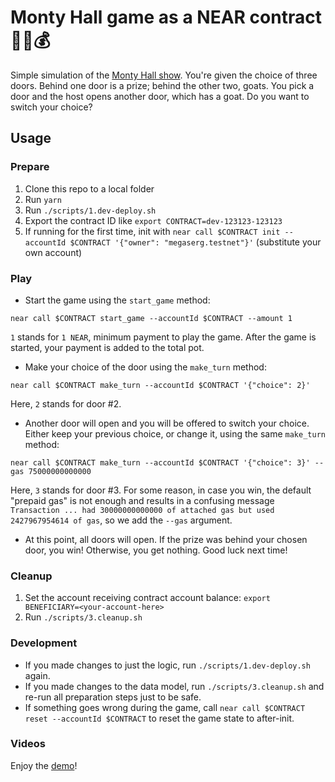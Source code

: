 # Monty Hall game as a NEAR contract 🚪🐐💰

Simple simulation of the [Monty Hall show](https://en.wikipedia.org/wiki/Monty_Hall_problem). You're given the choice of three doors. Behind one door is a prize; behind the other two, goats. You pick a door and the host opens another door, which has a goat. Do you want to switch your choice?
## Usage

### Prepare

1. Clone this repo to a local folder
1. Run `yarn`
1. Run `./scripts/1.dev-deploy.sh`
1. Export the contract ID like `export CONTRACT=dev-123123-123123`
1. If running for the first time, init with `near call $CONTRACT init --accountId $CONTRACT '{"owner": "megaserg.testnet"}'` (substitute your own account)

### Play
- Start the game using the `start_game` method:
```
near call $CONTRACT start_game --accountId $CONTRACT --amount 1
```
`1` stands for `1 NEAR`, minimum payment to play the game. After the game is started, your payment is added to the total pot.
- Make your choice of the door using the `make_turn` method:
```
near call $CONTRACT make_turn --accountId $CONTRACT '{"choice": 2}'
```
Here, `2` stands for door #2.
- Another door will open and you will be offered to switch your choice. Either keep your previous choice, or change it, using the same `make_turn` method:
```
near call $CONTRACT make_turn --accountId $CONTRACT '{"choice": 3}' --gas 75000000000000
```
Here, `3` stands for door #3. For some reason, in case you win, the default "prepaid gas" is not enough and results in a confusing message `Transaction ... had 30000000000000 of attached gas but used 2427967954614 of gas`, so we add the `--gas` argument.
- At this point, all doors will open. If the prize was behind your chosen door, you win! Otherwise, you get nothing. Good luck next time!

### Cleanup
1. Set the account receiving contract account balance: `export BENEFICIARY=<your-account-here>`
1. Run `./scripts/3.cleanup.sh`

### Development
- If you made changes to just the logic, run `./scripts/1.dev-deploy.sh` again.
- If you made changes to the data model, run `./scripts/3.cleanup.sh` and re-run all preparation steps just to be safe.
- If something goes wrong during the game, call `near call $CONTRACT reset --accountId $CONTRACT` to reset the game state to after-init.

### Videos

Enjoy the [demo](https://www.loom.com/share/8eb59ec6a9a5427b9171d82b2e3c8b6a)!
